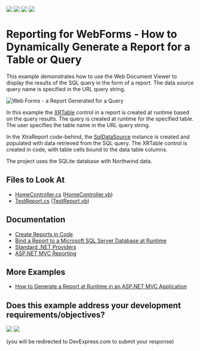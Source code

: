 <!-- default badges list -->
![](https://img.shields.io/endpoint?url=https://codecentral.devexpress.com/api/v1/VersionRange/128600472/22.2.2%2B)
[![](https://img.shields.io/badge/Open_in_DevExpress_Support_Center-FF7200?style=flat-square&logo=DevExpress&logoColor=white)](https://supportcenter.devexpress.com/ticket/details/E889)
[![](https://img.shields.io/badge/📖_How_to_use_DevExpress_Examples-e9f6fc?style=flat-square)](https://docs.devexpress.com/GeneralInformation/403183)
[![](https://img.shields.io/badge/💬_Leave_Feedback-feecdd?style=flat-square)](#does-this-example-address-your-development-requirementsobjectives)
<!-- default badges end -->
# Reporting for WebForms - How to Dynamically Generate a Report for a Table or Query

This example demonstrates how to use the Web Document Viewer to display the results of the SQL query in the form of a report. The data source query name is specified in the URL query string.

![Web Forms - a Report Generated for a Query](Images/screenshot.png)

In this example the [XRTable](https://docs.devexpress.com/XtraReports/DevExpress.XtraReports.UI.XRTable) control in a report is created at runtime based on the query results. The query is created at runtime for the specified table. The user specifies the table name in the URL query string. 

In the XtraReport code-behind, the [SqlDataSource](https://docs.devexpress.com/CoreLibraries/DevExpress.DataAccess.Sql.SqlDataSource) instance is created and populated with data retrieved from the SQL query. The XRTable control is created in code, with table cells bound to the data table columns.

The project uses the SQLite database with Northwind data.

<!-- default file list -->

## Files to Look At

- [HomeController.cs](CS/ReportForQueryExample/Controllers/HomeController.cs) ([HomeController.vb](VB/ReportForQueryExample/Controllers/HomeController.vb))
- [TestReport.cs](CS/ReportForQueryExample/PredefinedReports/TestReport.cs) ([TestReport.vb](VB/ReportForQueryExample/PredefinedReports/TestReport.vb))

<!-- default file list end -->

## Documentation

- [Create Reports in Code](https://docs.devexpress.com/XtraReports/115726/detailed-guide-to-devexpress-reporting/reporting-api/create-reports-in-code)
- [Bind a Report to a Microsoft SQL Server Database at Runtime](https://docs.devexpress.com/XtraReports/4793/detailed-guide-to-devexpress-reporting/bind-reports-to-data/sql-database/bind-a-report-to-a-microsoft-sql-server-database-runtime-sample)
- [Standard .NET Providers](https://docs.devexpress.com/XtraReports/1181/detailed-guide-to-devexpress-reporting/bind-reports-to-data/standard-net-data-providers)
- [ASP.NET MVC Reporting](https://docs.devexpress.com/XtraReports/400247/web-reporting/asp-net-mvc-reporting)

## More Examples

- [How to Generate a Report at Runtime in an ASP.NET MVC Application](https://github.com/DevExpress-Examples/reporting-create-report-at-runtime-aspnet-mvc)


<!-- feedback -->
## Does this example address your development requirements/objectives?

[<img src="https://www.devexpress.com/support/examples/i/yes-button.svg"/>](https://www.devexpress.com/support/examples/survey.xml?utm_source=github&utm_campaign=reporting-web-forms-generate-report-dynamically-for-specified-query&~~~was_helpful=yes) [<img src="https://www.devexpress.com/support/examples/i/no-button.svg"/>](https://www.devexpress.com/support/examples/survey.xml?utm_source=github&utm_campaign=reporting-web-forms-generate-report-dynamically-for-specified-query&~~~was_helpful=no)

(you will be redirected to DevExpress.com to submit your response)
<!-- feedback end -->
